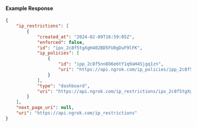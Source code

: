 <!-- Code generated for API Clients. DO NOT EDIT. -->

#### Example Response

```json
{
	"ip_restrictions": [
		{
			"created_at": "2024-02-09T16:59:05Z",
			"enforced": false,
			"id": "ipx_2c8f5tgXgH402BD5FU0gDuF9lFK",
			"ip_policies": [
				{
					"id": "ipp_2c8f5nn8O6e6tY1q9aH4Sjgq1zn",
					"uri": "https://api.ngrok.com/ip_policies/ipp_2c8f5nn8O6e6tY1q9aH4Sjgq1zn"
				}
			],
			"type": "dashboard",
			"uri": "https://api.ngrok.com/ip_restrictions/ipx_2c8f5tgXgH402BD5FU0gDuF9lFK"
		}
	],
	"next_page_uri": null,
	"uri": "https://api.ngrok.com/ip_restrictions"
}
```
